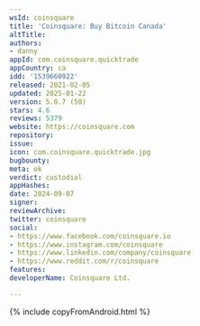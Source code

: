 ```yaml
---
wsId: coinsquare
title: 'Coinsquare: Buy Bitcoin Canada'
altTitle: 
authors:
- danny
appId: com.coinsquare.quicktrade
appCountry: ca
idd: '1539660922'
released: 2021-02-05
updated: 2025-01-22
version: 5.0.7 (50)
stars: 4.6
reviews: 5379
website: https://coinsquare.com
repository: 
issue: 
icon: com.coinsquare.quicktrade.jpg
bugbounty: 
meta: ok
verdict: custodial
appHashes: 
date: 2024-09-07
signer: 
reviewArchive: 
twitter: coinsquare
social:
- https://www.facebook.com/coinsquare.io
- https://www.instagram.com/coinsquare
- https://www.linkedin.com/company/coinsquare
- https://www.reddit.com/r/coinsquare
features: 
developerName: Coinsquare Ltd.

---
```


{% include copyFromAndroid.html %}